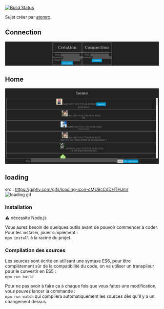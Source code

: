 [![Build Status](https://travis-ci.org/paul604/react.svg?branch=master)](https://travis-ci.org/paul604/react)

Sujet créer par [atomrc](https://github.com/atomrc).

## Connection

![log](./resources/img/log.png)

## Home

![home](./resources/img/home.png)

## loading

src : <https://giphy.com/gifs/loading-icon-cMU9cCdDHTHJm/>   
![loading gif](https://media.giphy.com/media/cMU9cCdDHTHJm/giphy.gif)

### Installation

:warning: nécessite Node.js

Vous aurez besoin de quelques outils avant de pouvoir commencer à coder. Pour les installer, jouer simplement :  
    `npm install`
à la racine du projet.

### Compilation des sources

Les sources sont écrite en utilisant une syntaxe ES6, pour être complétement sûr de la compatibilité du code, on va utiliser un transpileur pour le convertir en ES5 :  
    `npm run build`

Pour ne pas avoir à faire ça à chaque fois que vous faites une modification, vous pouvez lancer la commande :  
    `npm run watch`
qui compilera automatiquement les sources dès qu'il y a un changement dessus.
